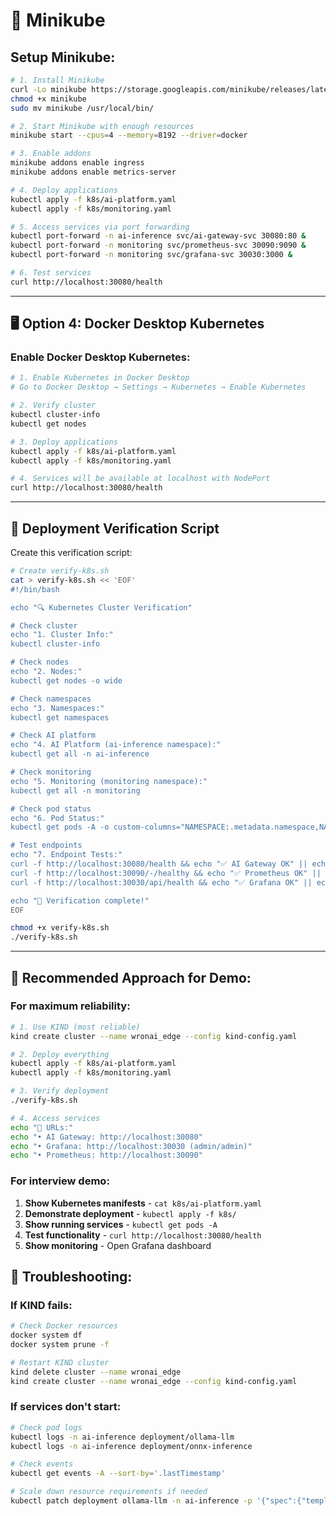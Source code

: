 # 🐳 Minikube

## **Setup Minikube:**

```bash
# 1. Install Minikube
curl -Lo minikube https://storage.googleapis.com/minikube/releases/latest/minikube-linux-amd64
chmod +x minikube
sudo mv minikube /usr/local/bin/

# 2. Start Minikube with enough resources
minikube start --cpus=4 --memory=8192 --driver=docker

# 3. Enable addons
minikube addons enable ingress
minikube addons enable metrics-server

# 4. Deploy applications
kubectl apply -f k8s/ai-platform.yaml
kubectl apply -f k8s/monitoring.yaml

# 5. Access services via port forwarding
kubectl port-forward -n ai-inference svc/ai-gateway-svc 30080:80 &
kubectl port-forward -n monitoring svc/prometheus-svc 30090:9090 &
kubectl port-forward -n monitoring svc/grafana-svc 30030:3000 &

# 6. Test services
curl http://localhost:30080/health
```

---

## 🖥️ **Option 4: Docker Desktop Kubernetes**

### **Enable Docker Desktop Kubernetes:**
```bash
# 1. Enable Kubernetes in Docker Desktop
# Go to Docker Desktop → Settings → Kubernetes → Enable Kubernetes

# 2. Verify cluster
kubectl cluster-info
kubectl get nodes

# 3. Deploy applications
kubectl apply -f k8s/ai-platform.yaml
kubectl apply -f k8s/monitoring.yaml

# 4. Services will be available at localhost with NodePort
curl http://localhost:30080/health
```

---

## 🧪 **Deployment Verification Script**

Create this verification script:

```bash
# Create verify-k8s.sh
cat > verify-k8s.sh << 'EOF'
#!/bin/bash

echo "🔍 Kubernetes Cluster Verification"

# Check cluster
echo "1. Cluster Info:"
kubectl cluster-info

# Check nodes
echo "2. Nodes:"
kubectl get nodes -o wide

# Check namespaces
echo "3. Namespaces:"
kubectl get namespaces

# Check AI platform
echo "4. AI Platform (ai-inference namespace):"
kubectl get all -n ai-inference

# Check monitoring
echo "5. Monitoring (monitoring namespace):"
kubectl get all -n monitoring

# Check pod status
echo "6. Pod Status:"
kubectl get pods -A -o custom-columns="NAMESPACE:.metadata.namespace,NAME:.metadata.name,STATUS:.status.phase,NODE:.spec.nodeName"

# Test endpoints
echo "7. Endpoint Tests:"
curl -f http://localhost:30080/health && echo "✅ AI Gateway OK" || echo "❌ AI Gateway Failed"
curl -f http://localhost:30090/-/healthy && echo "✅ Prometheus OK" || echo "❌ Prometheus Failed"
curl -f http://localhost:30030/api/health && echo "✅ Grafana OK" || echo "❌ Grafana Failed"

echo "🎉 Verification complete!"
EOF

chmod +x verify-k8s.sh
./verify-k8s.sh
```

---

## 🎯 **Recommended Approach for Demo:**

### **For maximum reliability:**
```bash
# 1. Use KIND (most reliable)
kind create cluster --name wronai_edge --config kind-config.yaml

# 2. Deploy everything
kubectl apply -f k8s/ai-platform.yaml
kubectl apply -f k8s/monitoring.yaml

# 3. Verify deployment
./verify-k8s.sh

# 4. Access services
echo "🚀 URLs:"
echo "• AI Gateway: http://localhost:30080"
echo "• Grafana: http://localhost:30030 (admin/admin)"
echo "• Prometheus: http://localhost:30090"
```

### **For interview demo:**
1. **Show Kubernetes manifests** - `cat k8s/ai-platform.yaml`
2. **Demonstrate deployment** - `kubectl apply -f k8s/`
3. **Show running services** - `kubectl get pods -A`
4. **Test functionality** - `curl http://localhost:30080/health`
5. **Show monitoring** - Open Grafana dashboard

## 🔧 **Troubleshooting:**

### **If KIND fails:**
```bash
# Check Docker resources
docker system df
docker system prune -f

# Restart KIND cluster
kind delete cluster --name wronai_edge
kind create cluster --name wronai_edge --config kind-config.yaml
```

### **If services don't start:**
```bash
# Check pod logs
kubectl logs -n ai-inference deployment/ollama-llm
kubectl logs -n ai-inference deployment/onnx-inference

# Check events
kubectl get events -A --sort-by='.lastTimestamp'

# Scale down resource requirements if needed
kubectl patch deployment ollama-llm -n ai-inference -p '{"spec":{"template":{"spec":{"containers":[{"name":"ollama","resources":{"requests":{"memory":"512Mi","cpu":"250m"}}}]}}}}'
```

